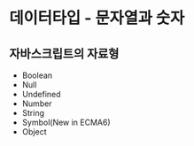 # 데이터타입 - 문자열과 숫자

## 자바스크립트의 자료형
- Boolean
- Null
- Undefined
- Number
- String
- Symbol(New in ECMA6)
- Object
